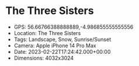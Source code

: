 # The Three Sisters

- GPS: 56.66766388888889,-4.986855555555556
- Location: The Three Sisters
- Tags: Landscape, Snow, Sunrise/Sunset
- Camera: Apple iPhone 14 Pro Max
- Date: 2023-02-22T17:24:42.000+00:00
- Dimensions: 4032x3024
